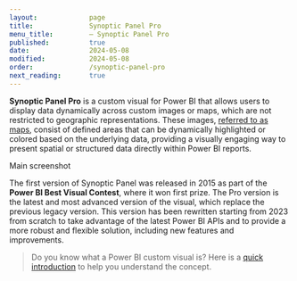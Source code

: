 ```yaml
---
layout:             page
title:              Synoptic Panel Pro
menu_title:         – Synoptic Panel Pro
published:          true
date:               2024-05-08
modified:           2024-05-08
order:              /synoptic-panel-pro
next_reading:       true
---
```


**Synoptic Panel Pro** is a custom visual for Power BI that allows users to display data dynamically across custom images or maps, which are not restricted to geographic representations. These images, [referred to as maps](./concepts/maps/index), consist of defined areas that can be dynamically highlighted or colored based on the underlying data, providing a visually engaging way to present spatial or structured data directly within Power BI reports.


<todo>Main screenshot</todo>

The first version of Synoptic Panel was released in 2015 as part of the **Power BI Best Visual Contest**, where it won first prize. The Pro version is the latest and most advanced version of the visual, which replace the previous legacy version. This version has been rewritten starting from 2023 from scratch to take advantage of the latest Power BI APIs and to provide a more robust and flexible solution, including new features and improvements.

> Do you know what a Power BI custom visual is? Here is a [quick introduction](../get-started/custom-visuals.md) to help you understand the concept.
